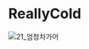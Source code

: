 # ReallyCold

![21_엄청차가어](https://user-images.githubusercontent.com/87885376/130330415-fe94ebe4-6d56-4e49-af65-1e2fec80be6c.png)


